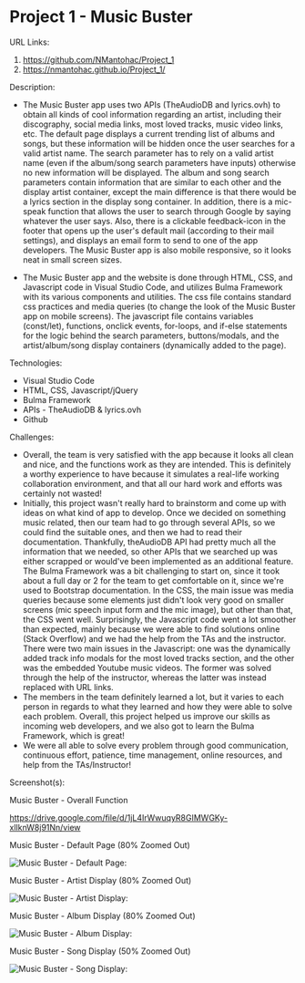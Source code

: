 # Project 1 - Music Buster

URL Links:
  1) https://github.com/NMantohac/Project_1
  2) https://nmantohac.github.io/Project_1/
  
Description:
  - The Music Buster app uses two APIs (TheAudioDB and lyrics.ovh) to obtain all kinds of cool information regarding an artist,
    including their discography, social media links, most loved tracks, music video links, etc. The default page displays a current
    trending list of albums and songs, but these information will be hidden once the user searches for a valid artist name. The search
    parameter has to rely on a valid artist name (even if the album/song search parameters have inputs) otherwise no new information
    will be displayed. The album and song search parameters contain information that are similar to each other and the display artist
    container, except the main difference is that there would be a lyrics section in the display song container. In addition, there is a     mic-speak function that allows the user to search through Google by saying whatever the user says. Also, there is a clickable
    feedback-icon in the footer that opens up the user's default mail (according to their mail settings), and displays an email form to
    send to one of the app developers. The Music Buster app is also mobile responsive, so it looks neat in small screen sizes.

  - The Music Buster app and the website is done through HTML, CSS, and Javascript code in Visual Studio Code, and utilizes
    Bulma Framework with its various components and utilities. The css file contains standard css practices and media queries (to change
    the look of the Music Buster app on mobile screens). The javascript file contains variables (const/let), functions, onclick events,     for-loops, and if-else statements for the logic behind the search parameters, buttons/modals, and the artist/album/song display
    containers (dynamically added to the page).  
  
 Technologies:
  - Visual Studio Code
  - HTML, CSS, Javascript/jQuery
  - Bulma Framework
  - APIs - TheAudioDB & lyrics.ovh
  - Github
  
  Challenges:
  - Overall, the team is very satisfied with the app because it looks all clean and nice, and the functions work as they are intended.
    This is definitely a worthy experience to have because it simulates a real-life working collaboration environment, and that all our
    hard work and efforts was certainly not wasted!
  - Initially, this project wasn't really hard to brainstorm and come up with ideas on what kind of app to develop. Once we decided on
    something music related, then our team had to go through several APIs, so we could find the suitable ones, and then we had to read
    their documentation. Thankfully, theAudioDB API had pretty much all the information that we needed, so other APIs that we searched
    up was either scrapped or would've been implemented as an additional feature. The Bulma Framework was a bit challenging to start on,
    since it took about a full day or 2 for the team to get comfortable on it, since we're used to Bootstrap documentation. In the CSS,
    the main issue was media queries because some elements just didn't look very good on smaller screens (mic speech input form and 
    the mic image), but other than that, the CSS went well. Surprisingly, the Javascript code went a lot smoother than expected, mainly
    because we were able to find solutions online (Stack Overflow) and we had the help from the TAs and the instructor. There were two
    main issues in the Javascript: one was the dynamically added track info modals for the most loved tracks section, and the other was
    the embedded Youtube music videos. The former was solved through the help of the instructor, whereas the latter was instead replaced
    with URL links. 
  - The members in the team definitely learned a lot, but it varies to each person in regards to what they learned and how they were 
    able to solve each problem. Overall, this project helped us improve our skills as incoming web developers, and we also got to learn
    the Bulma Framework, which is great!
  - We were all able to solve every problem through good communication, continuous effort, patience, time management, online resources,
    and help from the TAs/Instructor!
    
  Screenshot(s):
  
  Music Buster - Overall Function
  
  https://drive.google.com/file/d/1jL4IrWwuqyR8GIMWGKy-xlIknW8j91Nn/view
  
  Music Buster - Default Page (80% Zoomed Out)
  
  ![Music Buster - Default Page:](https://puu.sh/Fv4TG/0a719f463f.png)
  
  Music Buster - Artist Display (80% Zoomed Out)
  
  ![Music Buster - Artist Display:](https://puu.sh/Fv52g/1e7ef03d1c.png)
  
  Music Buster - Album Display (80% Zoomed Out)
  
  ![Music Buster - Album Display:](https://puu.sh/Fv4UP/f40b0c75a6.png)
  
  Music Buster - Song Display (50% Zoomed Out)
  
  ![Music Buster - Song Display:](https://puu.sh/Fv4W4/c6f244792e.png)
